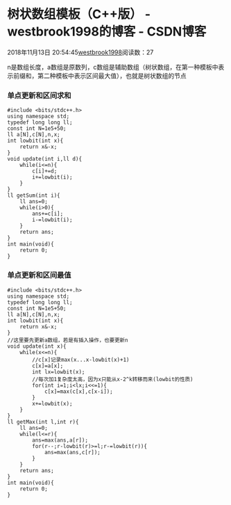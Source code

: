 # 树状数组模板（C++版） - westbrook1998的博客 - CSDN博客





2018年11月13日 20:54:45[westbrook1998](https://me.csdn.net/westbrook1998)阅读数：27








n是数组长度，a数组是原数列，c数组是辅助数组（树状数组，在第一种模板中表示前缀和，第二种模板中表示区间最大值），也就是树状数组的节点

### 单点更新和区间求和

```
#include <bits/stdc++.h>
using namespace std;
typedef long long ll;
const int N=1e5+50;
ll a[N],c[N],n,x;
int lowbit(int x){
    return x&-x;
}
void update(int i,ll d){
    while(i<=n){
        c[i]+=d;
        i+=lowbit(i);
    }
}
ll getSum(int i){
    ll ans=0;
    while(i>0){
        ans+=c[i];
        i-=lowbit(i);
    }
    return ans;
}
int main(void){
    return 0;
}
```

### 单点更新和区间最值

```
#include <bits/stdc++.h>
using namespace std;
typedef long long ll;
const int N=1e5+50;
ll a[N],c[N],n,x;
int lowbit(int x){
    return x&-x;
}
//这里要先更新a数组，若是有插入操作，也要更新n
void update(int x){
    while(x<=n){
    	//c[x]记录max(x...x-lowbit(x)+1)
        c[x]=a[x];
        int lx=lowbit(x);
        //每次加1复杂度太高，因为x只能从x-2^k转移而来(lowbit的性质)
        for(int i=1;i<lx;i<<=1){
            c[x]=max(c[x],c[x-i]);
        }
        x+=lowbit(x);
    }
}
ll getMax(int l,int r){
    ll ans=0;
    while(l<=r){
        ans=max(ans,a[r]);
        for(r--;r-lowbit(r)>=l;r-=lowbit(r)){
            ans=max(ans,c[r]);
        }
    }
    return ans;
}
int main(void){
    return 0;
}
```



